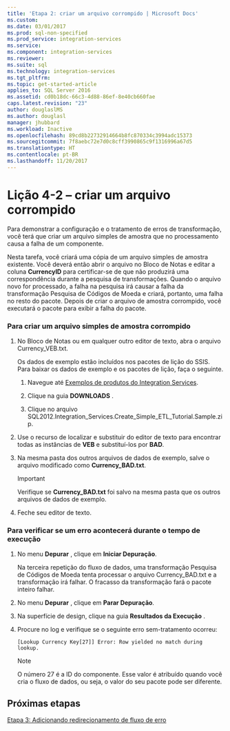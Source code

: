 ```yaml
---
title: 'Etapa 2: criar um arquivo corrompido | Microsoft Docs'
ms.custom: 
ms.date: 03/01/2017
ms.prod: sql-non-specified
ms.prod_service: integration-services
ms.service: 
ms.component: integration-services
ms.reviewer: 
ms.suite: sql
ms.technology: integration-services
ms.tgt_pltfrm: 
ms.topic: get-started-article
applies_to: SQL Server 2016
ms.assetid: cd0b18dc-66c3-4d88-86ef-8e40cb660fae
caps.latest.revision: "23"
author: douglaslMS
ms.author: douglasl
manager: jhubbard
ms.workload: Inactive
ms.openlocfilehash: 89cd8b22732914664b8fc870334c3994adc15373
ms.sourcegitcommit: 7f8aebc72e7d0c8cff3990865c9f1316996a67d5
ms.translationtype: HT
ms.contentlocale: pt-BR
ms.lasthandoff: 11/20/2017
---
```

# <a name="lesson-4-2---creating-a-corrupted-file"></a>Lição 4-2 – criar um arquivo corrompido
Para demonstrar a configuração e o tratamento de erros de transformação, você terá que criar um arquivo simples de amostra que no processamento causa a falha de um componente.  
  
Nesta tarefa, você criará uma cópia de um arquivo simples de amostra existente. Você deverá então abrir o arquivo no Bloco de Notas e editar a coluna **CurrencyID** para certificar-se de que não produzirá uma correspondência durante a pesquisa de transformações. Quando o arquivo novo for processado, a falha na pesquisa irá causar a falha da transformação Pesquisa de Códigos de Moeda e criará, portanto, uma falha no resto do pacote. Depois de criar o arquivo de amostra corrompido, você executará o pacote para exibir a falha do pacote.  
  
### <a name="to-create-a-corrupted-sample-flat-file"></a>Para criar um arquivo simples de amostra corrompido  
  
1.  No Bloco de Notas ou em qualquer outro editor de texto, abra o arquivo Currency_VEB.txt.  
  
    Os dados de exemplo estão incluídos nos pacotes de lição do SSIS. Para baixar os dados de exemplo e os pacotes de lição, faça o seguinte.  
  
    1.  Navegue até [Exemplos de produtos do Integration Services](http://go.microsoft.com/fwlink/?LinkID=267527).  
  
    2.  Clique na guia **DOWNLOADS** .  
  
    3.  Clique no arquivo SQL2012.Integration_Services.Create_Simple_ETL_Tutorial.Sample.zip.  
  
2.  Use o recurso de localizar e substituir do editor de texto para encontrar todas as instâncias de **VEB** e substituí-los por **BAD**.  
  
3.  Na mesma pasta dos outros arquivos de dados de exemplo, salve o arquivo modificado como **Currency_BAD.txt**.  
  
    > [!IMPORTANT]  
    > Verifique se **Currency_BAD.txt** foi salvo na mesma pasta que os outros arquivos de dados de exemplo.  
  
4.  Feche seu editor de texto.  
  
### <a name="to-verify-that-an-error-will-occur-during-run-time"></a>Para verificar se um erro acontecerá durante o tempo de execução  
  
1.  No menu **Depurar** , clique em **Iniciar Depuração**.  
  
    Na terceira repetição do fluxo de dados, uma transformação Pesquisa de Códigos de Moeda tenta processar o arquivo Currency_BAD.txt e a transformação irá falhar. O fracasso da transformação fará o pacote inteiro falhar.  
  
2.  No menu **Depurar** , clique em **Parar Depuração**.  
  
3.  Na superfície de design, clique na guia **Resultados da Execução** .  
  
4.  Procure no log e verifique se o seguinte erro sem-tratamento ocorreu:  
  
    `[Lookup Currency Key[27]] Error: Row yielded no match during lookup.`  
  
    > [!NOTE]  
    > O número 27 é a ID do componente. Esse valor é atribuído quando você cria o fluxo de dados, ou seja, o valor do seu pacote pode ser diferente.  
  
## <a name="next-steps"></a>Próximas etapas  
[Etapa 3: Adicionando redirecionamento de fluxo de erro](../integration-services/lesson-4-3-adding-error-flow-redirection.md)  
  
  
  
